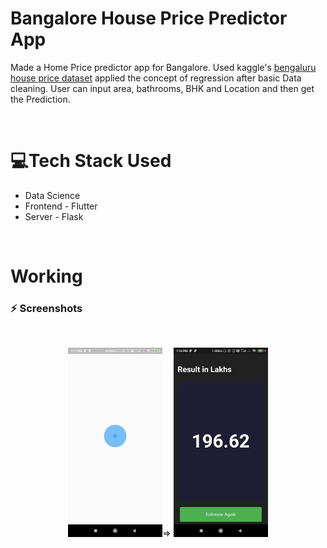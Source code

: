 # Bangalore House Price Predictor App 
Made a Home Price predictor app for Bangalore. Used kaggle's [bengaluru house price dataset](https://www.kaggle.com/amitabhajoy/bengaluru-house-price-data) applied the concept of regression  after basic Data cleaning. User can input area, bathrooms, BHK and Location and then get the Prediction.

<br>

# 💻Tech Stack Used
- Data Science 
- Frontend - Flutter
- Server - Flask

<br>

# Working 

### ⚡ Screenshots
<br>
<p align="center">
    <img src="Screenshots/spinkit.jpeg" width="30%"></img>=> <img src="Screenshots/result.jpeg" width="30%"></img> 
</p>
<br>
<br>




